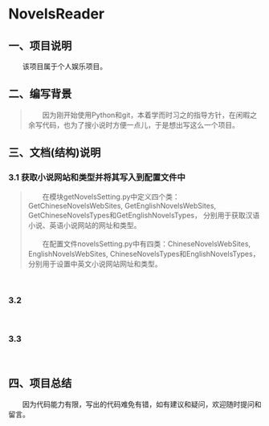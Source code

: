 # NovelsReader

## 一、项目说明
&emsp;&emsp;该项目属于个人娱乐项目。

## 二、编写背景
> &emsp;&emsp;因为刚开始使用Python和git，本着学而时习之的指导方针，在闲暇之余写代码，也为了搜小说时方便一点儿，于是想出写这么一个项目。

## 三、文档(结构)说明
### 3.1 获取小说网站和类型并将其写入到配置文件中
> &emsp;&emsp;在模块getNovelsSetting.py中定义四个类：GetChineseNovelsWebSites, GetEnglishNovelsWebSites, GetChineseNovelsTypes和GetEnglishNovelsTypes，
分别用于获取汉语小说、英语小说网站的网址和类型。\
>\
> &emsp;&emsp;在配置文件novelsSetting.py中有四类：ChineseNovelsWebSites, EnglishNovelsWebSites, ChineseNovelsTypes和EnglishNovelsTypes，分别用于设置中英文小说网站网址和类型。

<br/>

### 3.2 

>
<br/>

### 3.3 

>
<br/>
   




## 四、项目总结
&emsp;&emsp;因为代码能力有限，写出的代码难免有错，如有建议和疑问，欢迎随时提问和留言。
